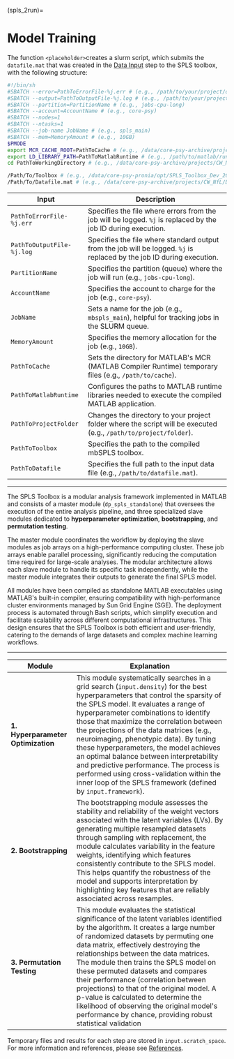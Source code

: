 (spls_2run)=
# Model Training 

The function `<placeholder>`creates a slurm script, which submits the `datafile.mat` that was created in the [Data Input](spls_1setup.md) step to the SPLS toolbox, with the following structure:

```bash
#!/bin/sh 
#SBATCH --error=PathToErrorFile-%j.err # (e.g., /path/to/your/project/output-%j.err)
#SBATCH --output=PathToOutputFile-%j.log # (e.g., /path/to/your/project/output-%j.log)
#SBATCH --partition=PartitionName # (e.g., jobs-cpu-long)
#SBATCH --account=AccountName # (e.g., core-psy)
#SBATCH --nodes=1 
#SBATCH --ntasks=1 
#SBATCH --job-name JobName # (e.g., spls_main)
#SBATCH --mem=MemoryAmount # (e.g., 10GB)
$PMODE
export MCR_CACHE_ROOT=PathToCache # (e.g., /data/core-psy-archive/projects/CW_NfL/Cache )
export LD_LIBRARY_PATH=PathToMatlabRuntime # (e.g., /path/to/matlab/runtime/glnxa64:/path/to/matlab/bin/glnxa64:/path/to/matlab/sys/os/glnxa64)
cd PathToWorkingDirectory # (e.g., /data/core-psy-archive/projects/CW_NfL/Analysis/PRS_auto_BLOOD_PROTEOMIC_SOCIO/02-Dec-2024)

/Path/To/Toolbox # (e.g., /data/core-psy-pronia/opt/SPLS_Toolbox_Dev_2023_CORE/dp_spls_standalone/for_testing/dp_spls_standalone) 
/Path/To/Datafile.mat # (e.g., /data/core-psy-archive/projects/CW_NfL/Data/PRS_auto_BLOOD_PROTEOMIC_SOCIO/02-Dec-2024/02-Dec-2024_CW_spls_PRS_auto_BLOOD_PROTEOMIC_SOCIO_5x5_1000perm_100boot_Benjamini_Hochberg_density20_datafile.mat)
```

| **Input**                       | **Description**                                                                                                   |
|----------------------------------|--------------------------------------------------------------------------------------------------------------------------|
| `PathToErrorFile-%j.err`         | Specifies the file where errors from the job will be logged. `%j` is replaced by the job ID during execution.            |
| `PathToOutputFile-%j.log`        | Specifies the file where standard output from the job will be logged. `%j` is replaced by the job ID during execution.   |
| `PartitionName`                  | Specifies the partition (queue) where the job will run (e.g., `jobs-cpu-long`).                                          |
| `AccountName`                    | Specifies the account to charge for the job (e.g., `core-psy`).                                                          |
| `JobName`                        | Sets a name for the job (e.g., `mbspls_main`), helpful for tracking jobs in the SLURM queue.                             |
| `MemoryAmount`                   | Specifies the memory allocation for the job (e.g., `10GB`).                                                              |
| `PathToCache`                    | Sets the directory for MATLAB's MCR (MATLAB Compiler Runtime) temporary files (e.g., `/path/to/cache`).                  |
| `PathToMatlabRuntime`            | Configures the paths to MATLAB runtime libraries needed to execute the compiled MATLAB application. |
| `PathToProjectFolder`            | Changes the directory to your project folder where the script will be executed (e.g., `/path/to/project/folder`).   |
| `PathToToolbox`                  | Specifies the path to the compiled mbSPLS toolbox.                         |
| `PathToDatafile`                 | Specifies the full path to the input data file (e.g., `/path/to/datafile.mat`).            |

---

The SPLS Toolbox is a modular analysis framework implemented in MATLAB and consists of a master module (`dp_spls_standalone`) that oversees the execution of the entire analysis pipeline, and three specialized slave modules dedicated to **hyperparameter optimization**, **bootstrapping**, and **permutation testing**. 

The master module coordinates the workflow by deploying the slave modules as job arrays on a high-performance computing cluster. These job arrays enable parallel processing, significantly reducing the computation time required for large-scale analyses. The modular architecture allows each slave module to handle its specific task independently, while the master module integrates their outputs to generate the final SPLS model. 

All modules have been compiled as standalone MATLAB executables using MATLAB's built-in compiler, ensuring compatibility with high-performance cluster environments managed by Sun Grid Engine (SGE). The deployment process is automated through Bash scripts, which simplify execution and facilitate scalability across different computational infrastructures. This design ensures that the SPLS Toolbox is both efficient and user-friendly, catering to the demands of large datasets and complex machine learning workflows.

---

| **Module**            | **Explanation**                                                                                                          |
|------------------------|--------------------------------------------------------------------------------------------------------------------------|
| **1. Hyperparameter Optimization** | This module systematically searches in a grid search (`input.density`) for the best hyperparameters  that control the sparsity of the SPLS model. It evaluates a range of hyperparameter combinations to identify those that maximize the correlation between the projections of the data matrices (e.g., neuroimaging, phenotypic data). By tuning these hyperparameters, the model achieves an optimal balance between interpretability and predictive performance. The process is performed using cross-validation within the inner loop of the SPLS framework (defined by `input.framework`). |
| **2. Bootstrapping**               | The bootstrapping module assesses the stability and reliability of the weight vectors associated with the latent variables (LVs). By generating multiple resampled datasets through sampling with replacement, the module calculates variability in the feature weights, identifying which features consistently contribute to the SPLS model. This helps quantify the robustness of the model and supports interpretation by highlighting key features that are reliably associated across resamples. |
| **3. Permutation Testing**         | This module evaluates the statistical significance of the latent variables identified by the algorithm. It creates a large number of randomized datasets by permuting one data matrix, effectively destroying the relationships between the data matrices. The module then trains the SPLS model on these permuted datasets and compares their performance (correlation between projections) to that of the original model. A p-value is calculated to determine the likelihood of observing the original model's performance by chance, providing robust statistical validation

Temporary files and results for each step are stored in `input.scratch_space`. For more information and references, please see [References](references.md).
